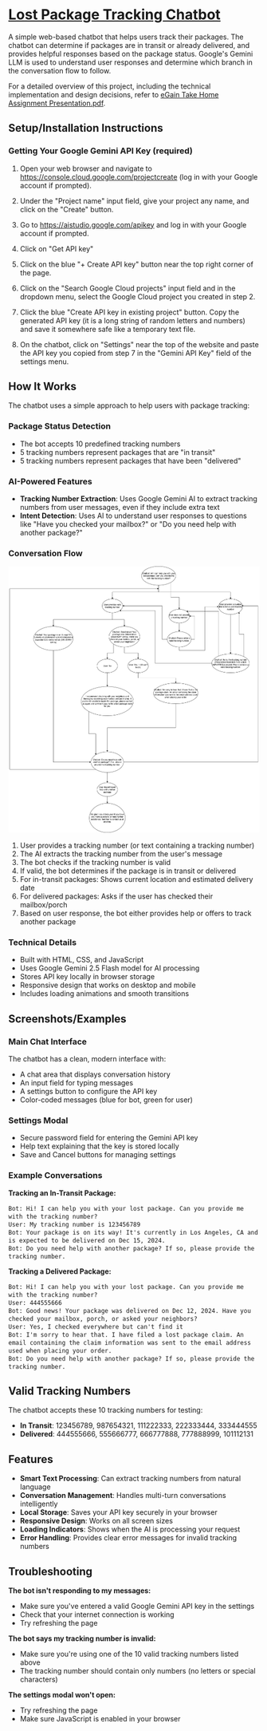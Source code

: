 # [Lost Package Tracking Chatbot](https://tylertran349.github.io/egain-take-home-assignment/)

A simple web-based chatbot that helps users track their packages. The chatbot can determine if packages are in transit or already delivered, and provides helpful responses based on the package status. Google's Gemini LLM is used to understand user responses and determine which branch in the conversation flow to follow.

For a detailed overview of this project, including the technical implementation and design decisions, refer to [eGain Take Home Assignment Presentation.pdf](eGain%20Take%20Home%20Assignment%20Presentation.pdf).

## Setup/Installation Instructions

### Getting Your Google Gemini API Key (required)

1. Open your web browser and navigate to https://console.cloud.google.com/projectcreate (log in with your Google account if prompted).

2. Under the "Project name" input field, give your project any name, and click on the "Create" button.

3. Go to https://aistudio.google.com/apikey and log in with your Google account if prompted.

4. Click on "Get API key"

5. Click on the blue "+ Create API key" button near the top right corner of the page.

6. Click on the "Search Google Cloud projects" input field and in the dropdown menu, select the Google Cloud project you created in step 2.

7. Click the blue "Create API key in existing project" button. Copy the generated API key (it is a long string of random letters and numbers) and save it somewhere safe like a temporary text file.

8. On the chatbot, click on "Settings" near the top of the website and paste the API key you copied from step 7 in the "Gemini API Key" field of the settings menu.

## How It Works

The chatbot uses a simple approach to help users with package tracking:

### Package Status Detection

- The bot accepts 10 predefined tracking numbers
- 5 tracking numbers represent packages that are "in transit"
- 5 tracking numbers represent packages that have been "delivered"

### AI-Powered Features

- **Tracking Number Extraction**: Uses Google Gemini AI to extract tracking numbers from user messages, even if they include extra text
- **Intent Detection**: Uses AI to understand user responses to questions like "Have you checked your mailbox?" or "Do you need help with another package?"

### Conversation Flow

![Conversation Decision Tree](conversation-decision-tree.png)

1. User provides a tracking number (or text containing a tracking number)
2. The AI extracts the tracking number from the user's message
3. The bot checks if the tracking number is valid
4. If valid, the bot determines if the package is in transit or delivered
5. For in-transit packages: Shows current location and estimated delivery date
6. For delivered packages: Asks if the user has checked their mailbox/porch
7. Based on user response, the bot either provides help or offers to track another package

### Technical Details

- Built with HTML, CSS, and JavaScript
- Uses Google Gemini 2.5 Flash model for AI processing
- Stores API key locally in browser storage
- Responsive design that works on desktop and mobile
- Includes loading animations and smooth transitions

## Screenshots/Examples

### Main Chat Interface

The chatbot has a clean, modern interface with:

- A chat area that displays conversation history
- An input field for typing messages
- A settings button to configure the API key
- Color-coded messages (blue for bot, green for user)

### Settings Modal

- Secure password field for entering the Gemini API key
- Help text explaining that the key is stored locally
- Save and Cancel buttons for managing settings

### Example Conversations

**Tracking an In-Transit Package:**

```
Bot: Hi! I can help you with your lost package. Can you provide me with the tracking number?
User: My tracking number is 123456789
Bot: Your package is on its way! It's currently in Los Angeles, CA and is expected to be delivered on Dec 15, 2024.
Bot: Do you need help with another package? If so, please provide the tracking number.
```

**Tracking a Delivered Package:**

```
Bot: Hi! I can help you with your lost package. Can you provide me with the tracking number?
User: 444555666
Bot: Good news! Your package was delivered on Dec 12, 2024. Have you checked your mailbox, porch, or asked your neighbors?
User: Yes, I checked everywhere but can't find it
Bot: I'm sorry to hear that. I have filed a lost package claim. An email containing the claim information was sent to the email address used when placing your order.
Bot: Do you need help with another package? If so, please provide the tracking number.
```

## Valid Tracking Numbers

The chatbot accepts these 10 tracking numbers for testing:

- **In Transit**: 123456789, 987654321, 111222333, 222333444, 333444555
- **Delivered**: 444555666, 555666777, 666777888, 777888999, 101112131

## Features

- **Smart Text Processing**: Can extract tracking numbers from natural language
- **Conversation Management**: Handles multi-turn conversations intelligently
- **Local Storage**: Saves your API key securely in your browser
- **Responsive Design**: Works on all screen sizes
- **Loading Indicators**: Shows when the AI is processing your request
- **Error Handling**: Provides clear error messages for invalid tracking numbers

## Troubleshooting

**The bot isn't responding to my messages:**

- Make sure you've entered a valid Google Gemini API key in the settings
- Check that your internet connection is working
- Try refreshing the page

**The bot says my tracking number is invalid:**

- Make sure you're using one of the 10 valid tracking numbers listed above
- The tracking number should contain only numbers (no letters or special characters)

**The settings modal won't open:**

- Try refreshing the page
- Make sure JavaScript is enabled in your browser
